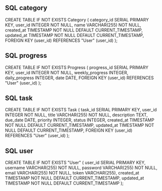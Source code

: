 ## SQL category
CREATE TABLE IF NOT EXISTS Category (
    category_id SERIAL PRIMARY KEY,
    user_id INTEGER NOT NULL,
    name VARCHAR(255) NOT NULL,
    created_at TIMESTAMP NOT NULL DEFAULT CURRENT_TIMESTAMP,
    updated_at TIMESTAMP NOT NULL DEFAULT CURRENT_TIMESTAMP,
    FOREIGN KEY (user_id) REFERENCES "User" (user_id)
);

## SQL progress
CREATE TABLE IF NOT EXISTS Progress (
    progress_id SERIAL PRIMARY KEY,
    user_id INTEGER NOT NULL,
    weekly_progress INTEGER,
    daily_progress INTEGER,
    date DATE,
    FOREIGN KEY (user_id) REFERENCES "User" (user_id)
);

## SQL task
CREATE TABLE IF NOT EXISTS Task (
    task_id SERIAL PRIMARY KEY,
    user_id INTEGER NOT NULL,
    title VARCHAR(255) NOT NULL,
    description TEXT,
    due_date DATE,
    priority INTEGER,
    status INTEGER,
    created_at TIMESTAMP NOT NULL DEFAULT CURRENT_TIMESTAMP,
    updated_at TIMESTAMP NOT NULL DEFAULT CURRENT_TIMESTAMP,
    FOREIGN KEY (user_id) REFERENCES "User" (user_id)
);

## SQL user
CREATE TABLE IF NOT EXISTS "User" (
    user_id SERIAL PRIMARY KEY,
    username VARCHAR(255) NOT NULL,
    password VARCHAR(255) NOT NULL,
    email VARCHAR(255) NOT NULL,
    token VARCHAR(255),
    created_at TIMESTAMP NOT NULL DEFAULT CURRENT_TIMESTAMP,
    updated_at TIMESTAMP NOT NULL DEFAULT CURRENT_TIMESTAMP
);
